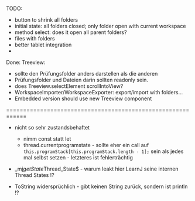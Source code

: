 TODO:
  * button to shrink all folders
  * initial state: all folders closed; only folder open with current workspace
  * method select: does it open all parent folders?
  * files with folders
  * better tablet integration
  * 


Done:
Treeview:
  * sollte den Prüfungsfolder anders darstellen als die anderen 
  * Prüfungsfolder und Dateien darin sollten readonly sein.
  * does Treeview.selectElement scrollIntoView?
  * WorkspaceImporter/WorkspaceExporter: export/import with folders...
  * Embedded version should use new Treeview component

============================================================
* nicht so sehr zustandsbehaftet
    * nimm const statt let
    * thread.currentprogramstate - sollte eher ein call auf `this.programStack[this.programStack.length - 1];`
      sein als jedes mal selbst setzen - letzteres ist fehlerträchtig


* _mj$getState$Thread_State$ - warum leakt hier LearnJ seine internen Thread States !?


* ToString widersprüchlich - gibt keinen String zurück, sondern ist println !?



